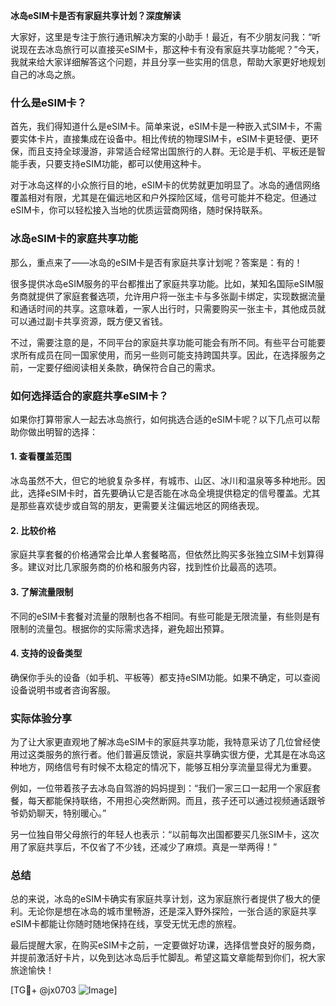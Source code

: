 **冰岛eSIM卡是否有家庭共享计划？深度解读**

大家好，这里是专注于旅行通讯解决方案的小助手！最近，有不少朋友问我：“听说现在去冰岛旅行可以直接买eSIM卡，那这种卡有没有家庭共享功能呢？”今天，我就来给大家详细解答这个问题，并且分享一些实用的信息，帮助大家更好地规划自己的冰岛之旅。

### 什么是eSIM卡？

首先，我们得知道什么是eSIM卡。简单来说，eSIM卡是一种嵌入式SIM卡，不需要实体卡片，直接集成在设备中。相比传统的物理SIM卡，eSIM卡更轻便、更环保，而且支持全球漫游，非常适合经常出国旅行的人群。无论是手机、平板还是智能手表，只要支持eSIM功能，都可以使用这种卡。

对于冰岛这样的小众旅行目的地，eSIM卡的优势就更加明显了。冰岛的通信网络覆盖相对有限，尤其是在偏远地区和户外探险区域，信号可能并不稳定。但通过eSIM卡，你可以轻松接入当地的优质运营商网络，随时保持联系。

### 冰岛eSIM卡的家庭共享功能

那么，重点来了——冰岛的eSIM卡是否有家庭共享计划呢？答案是：有的！

很多提供冰岛eSIM服务的平台都推出了家庭共享功能。比如，某知名国际eSIM服务商就提供了家庭套餐选项，允许用户将一张主卡与多张副卡绑定，实现数据流量和通话时间的共享。这意味着，一家人出行时，只需要购买一张主卡，其他成员就可以通过副卡共享资源，既方便又省钱。

不过，需要注意的是，不同平台的家庭共享功能可能会有所不同。有些平台可能要求所有成员在同一国家使用，而另一些则可能支持跨国共享。因此，在选择服务之前，一定要仔细阅读相关条款，确保符合自己的需求。

### 如何选择适合的家庭共享eSIM卡？

如果你打算带家人一起去冰岛旅行，如何挑选合适的eSIM卡呢？以下几点可以帮助你做出明智的选择：

#### 1. **查看覆盖范围**
   冰岛虽然不大，但它的地貌复杂多样，有城市、山区、冰川和温泉等多种地形。因此，选择eSIM卡时，首先要确认它是否能在冰岛全境提供稳定的信号覆盖。尤其是那些喜欢徒步或自驾的朋友，更需要关注偏远地区的网络表现。

#### 2. **比较价格**
   家庭共享套餐的价格通常会比单人套餐略高，但依然比购买多张独立SIM卡划算得多。建议对比几家服务商的价格和服务内容，找到性价比最高的选项。

#### 3. **了解流量限制**
   不同的eSIM卡套餐对流量的限制也各不相同。有些可能是无限流量，有些则是有限制的流量包。根据你的实际需求选择，避免超出预算。

#### 4. **支持的设备类型**
   确保你手头的设备（如手机、平板等）都支持eSIM功能。如果不确定，可以查阅设备说明书或者咨询客服。

### 实际体验分享

为了让大家更直观地了解冰岛eSIM卡的家庭共享功能，我特意采访了几位曾经使用过这类服务的旅行者。他们普遍反馈说，家庭共享确实很方便，尤其是在冰岛这种地方，网络信号有时候不太稳定的情况下，能够互相分享流量显得尤为重要。

例如，一位带着孩子去冰岛自驾游的妈妈提到：“我们一家三口一起用一个家庭套餐，每天都能保持联络，不用担心突然断网。而且，孩子还可以通过视频通话跟爷爷奶奶聊天，特别暖心。”

另一位独自带父母旅行的年轻人也表示：“以前每次出国都要买几张SIM卡，这次用了家庭共享后，不仅省了不少钱，还减少了麻烦。真是一举两得！”

### 总结

总的来说，冰岛的eSIM卡确实有家庭共享计划，这为家庭旅行者提供了极大的便利。无论你是想在冰岛的城市里畅游，还是深入野外探险，一张合适的家庭共享eSIM卡都能让你随时随地保持在线，享受无忧无虑的旅程。

最后提醒大家，在购买eSIM卡之前，一定要做好功课，选择信誉良好的服务商，并提前激活好卡片，以免到达冰岛后手忙脚乱。希望这篇文章能帮到你们，祝大家旅途愉快！

[TG💪+ @jx0703 ![Image](https://github.com/user-attachments/assets/dbca1d08-cadb-493c-b0ec-ad6f7a83f270)]